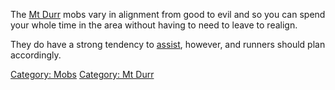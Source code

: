 The [ Mt Durr](:Category:_Mt_Durr "wikilink") mobs vary in alignment
from good to evil and so you can spend your whole time in the area
without having to need to leave to realign.

They do have a strong tendency to [assist](assist "wikilink"), however,
and runners should plan accordingly.

[Category: Mobs](Category:_Mobs "wikilink") [Category: Mt
Durr](Category:_Mt_Durr "wikilink")

